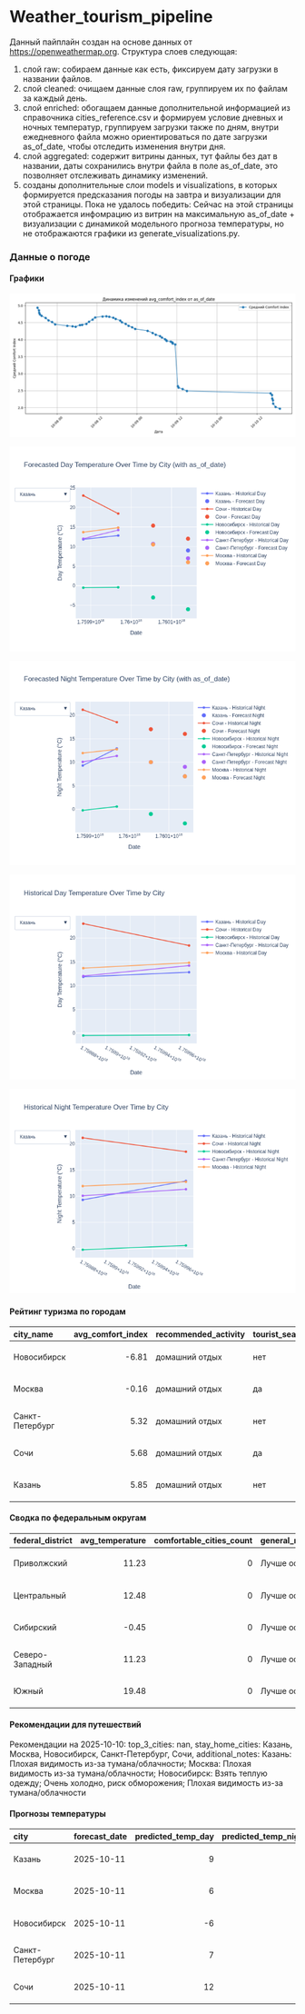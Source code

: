 # Weather_tourism_pipeline
Данный пайплайн создан на основе данных от https://openweathermap.org.
Структура слоев следующая:
  1) слой raw: 
  собираем данные как есть, фиксируем дату загрузки в названии файлов.
  2) слой cleaned:
  очищаем данные слоя raw, группируем их по файлам за каждый день.
  3) слой enriched:
  обогащаем данные дополнительной информацией из справочника cities_reference.csv и формируем условие дневных и ночных температур,
  группируем загрузки также по дням, внутри ежедневного файла можно ориентироваться по дате загрузки as_of_date, чтобы отследить изменения внутри дня.
  4) слой aggregated:
   содержит витрины данных, тут файлы без дат в названии, даты сохранились внутри файла в поле as_of_date, это позволняет отслеживать динамику изменений.
  6) созданы дополнительные слои models и visualizations, в которых формируется предсказания погоды на завтра и визуализации для этой страницы.
  Пока не удалось победить: Сейчас на этой страницы отображается инфомрацию из витрин на максимальную as_of_date + визуализации с динамикой модельного прогноза температуры, 
  но не отображаются графики из generate_visualizations.py.
<!-- WEATHER DATA START -->
### Данные о погоде

#### Графики
![Comfort Index Trend](data/visualizations/comfort_index_trend.png)

![Forecasted Day Temperature](data/visualizations/forecasted_day_temperature.png)

![Forecasted Night Temperature](data/visualizations/forecasted_night_temperature.png)

![Historical Day Temperature](data/visualizations/historical_day_temperature.png)

![Historical Night Temperature](data/visualizations/historical_night_temperature.png)

#### Рейтинг туризма по городам
| city_name       |   avg_comfort_index | recommended_activity   | tourist_season_match   | tourism_season   | tour_recommendation       | as_of_date          |
|:----------------|--------------------:|:-----------------------|:-----------------------|:-----------------|:--------------------------|:--------------------|
| Новосибирск     |               -6.81 | домашний отдых         | нет                    | Июнь-Август      | домашний отдых вне сезона | 2025-10-10 18:53:00 |
| Москва          |               -0.16 | домашний отдых         | да                     | Круглогодично    | домашний отдых в сезон    | 2025-10-10 18:53:00 |
| Санкт-Петербург |                5.32 | домашний отдых         | нет                    | Май-Сентябрь     | домашний отдых вне сезона | 2025-10-10 18:53:00 |
| Сочи            |                5.68 | домашний отдых         | да                     | Май-Октябрь      | домашний отдых в сезон    | 2025-10-10 18:53:00 |
| Казань          |                5.85 | домашний отдых         | нет                    | Май-Сентябрь     | домашний отдых вне сезона | 2025-10-10 18:53:00 |

#### Сводка по федеральным округам
| federal_district   |   avg_temperature |   comfortable_cities_count | general_recommendation   | as_of_date          |
|:-------------------|------------------:|---------------------------:|:-------------------------|:--------------------|
| Приволжский        |             11.23 |                          0 | Лучше остаться дома      | 2025-10-10 18:53:00 |
| Центральный        |             12.48 |                          0 | Лучше остаться дома      | 2025-10-10 18:53:00 |
| Сибирский          |             -0.45 |                          0 | Лучше остаться дома      | 2025-10-10 18:53:00 |
| Северо-Западный    |             11.23 |                          0 | Лучше остаться дома      | 2025-10-10 18:53:00 |
| Южный              |             19.48 |                          0 | Лучше остаться дома      | 2025-10-10 18:53:00 |

#### Рекомендации для путешествий
Рекомендации на 2025-10-10: top_3_cities: nan, stay_home_cities: Казань, Москва, Новосибирск, Санкт-Петербург, Сочи, additional_notes: Казань: Плохая видимость из-за тумана/облачности; Москва: Плохая видимость из-за тумана/облачности; Новосибирск: Взять теплую одежду; Очень холодно, риск обморожения; Плохая видимость из-за тумана/облачности

#### Прогнозы температуры
| city            | forecast_date   |   predicted_temp_day |   predicted_temp_night | model_type       | as_of_date          |
|:----------------|:----------------|---------------------:|-----------------------:|:-----------------|:--------------------|
| Казань          | 2025-10-11      |                    9 |                      7 | LinearRegression | 2025-10-10 18:53:48 |
| Москва          | 2025-10-11      |                    6 |                      7 | LinearRegression | 2025-10-10 18:53:48 |
| Новосибирск     | 2025-10-11      |                   -6 |                     -3 | LinearRegression | 2025-10-10 18:53:48 |
| Санкт-Петербург | 2025-10-11      |                    7 |                      9 | LinearRegression | 2025-10-10 18:53:48 |
| Сочи            | 2025-10-11      |                   12 |                     16 | LinearRegression | 2025-10-10 18:53:48 |


<!-- WEATHER DATA END -->
